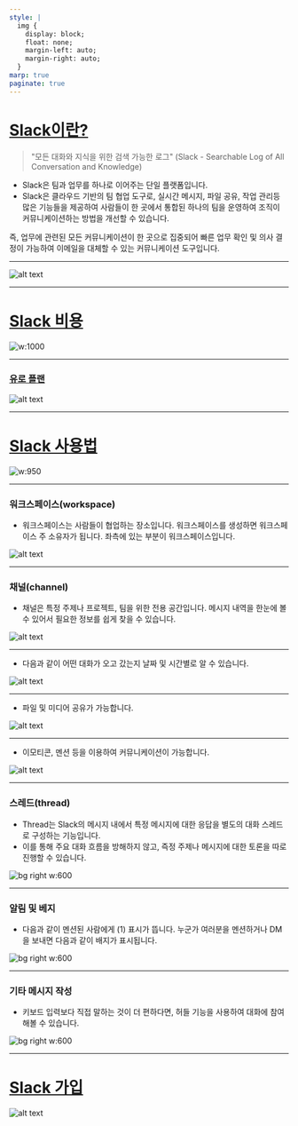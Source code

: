 ```yaml
---
style: |
  img {
    display: block;
    float: none;
    margin-left: auto;
    margin-right: auto;
  }
marp: true
paginate: true
---
```

# [Slack이란?](https://www.clvs.co.kr/post/salesforce-and-slack1)
> "모든 대화와 지식을 위한 검색 가능한 로그"
> (Slack - Searchable Log of All Conversation and Knowledge)

- Slack은 팀과 업무를 하나로 이어주는 단일 플랫폼입니다.
- Slack은 클라우드 기반의 팀 협업 도구로, 실시간 메시지, 파일 공유, 작업 관리등 많은 기능들을 제공하여 사람들이 한 곳에서 통합된 하나의 팀을 운영하여 조직이 커뮤니케이션하는 방법을 개선할 수 있습니다.

즉, 업무에 관련된 모든 커뮤니케이션이 한 곳으로 집중되어 빠른 업무 확인 및 의사 결정이 가능하여 이메일을 대체할 수 있는 커뮤니케이션 도구입니다.

---
![alt text](./img/image.png)

---
# [Slack 비용](https://slack.com/intl/ko-kr/pricing/paid-vs-free)
![w:1000](./img/image-9.png)

---
### [유로 플랜](https://app.slack.com/plans/T0204KUD676?geocode=ko-kr)
![alt text](./img/image-10.png)

---
# [Slack 사용법](https://new-step.tistory.com/entry/%EC%8A%AC%EB%9E%99%EC%8B%9C%EC%9E%91%ED%95%98%EA%B8%B0%EB%8B%A4%EC%9A%B4%EB%A1%9C%EB%93%9C%EB%B9%84%EC%9A%A9%EA%B8%B0%EB%B3%B8%EC%82%AC%EC%9A%A9%EB%B2%951) 
![w:950](./img/image-12.png)

---
### 워크스페이스(workspace)
- 워크스페이스는 사람들이 협업하는 장소입니다. 워크스페이스를 생성하면 워크스페이스 주 소유자가 됩니다. 좌측에 있는 부분이 워크스페이스입니다.

![alt text](./img/image-1.png)

---
### 채널(channel)
- 채널은 특정 주제나 프로젝트, 팀을 위한 전용 공간입니다. 메시지 내역을 한눈에 볼 수 있어서 필요한 정보를 쉽게 찾을 수 있습니다.

![alt text](./img/image-2.png)

---
- 다음과 같이 어떤 대화가 오고 갔는지 날짜 및 시간별로 알 수 있습니다.

![alt text](./img/image-3.png)

---
- 파일 및 미디어 공유가 가능합니다.

![alt text](./img/image-4.png)

---
- 이모티콘, 멘션 등을 이용하여 커뮤니케이션이 가능합니다.

![alt text](./img/image-5.png)

---
### 스레드(thread)
- Thread는 Slack의 메시지 내에서 특정 메시지에 대한 응답을 별도의 대화 스레드로 구성하는 기능입니다.
- 이를 통해 주요 대화 흐름을 방해하지 않고, 즉정 주제나 메시지에 대한 토론을 따로 진행할 수 있습니다. 

![bg right w:600](./img/image-8.png)

---
### 알림 및 베지 
- 다음과 같이 멘션된 사람에게 (1) 표시가 뜹니다. 누군가 여러분을 멘션하거나 DM을 보내면 다음과 같이 배지가 표시됩니다. 

![bg right w:600](./img/image-6.png)

---
### 기타 메시지 작성 
- 키보드 입력보다 직접 말하는 것이 더 편하다면, 허들 기능을 사용하여 대화에 참여해볼 수 있습니다.

![bg right w:600](./img/image-7.png)

---
# [Slack 가입](https://slack.com/intl/ko-kr/help)
![alt text](./img/image-11.png)

